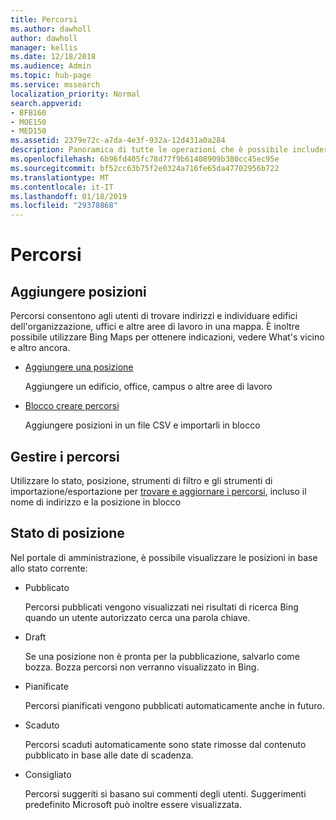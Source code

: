 ```yaml
---
title: Percorsi
ms.author: dawholl
author: dawholl
manager: kellis
ms.date: 12/18/2018
ms.audience: Admin
ms.topic: hub-page
ms.service: mssearch
localization_priority: Normal
search.appverid:
- BFB160
- MOE150
- MED150
ms.assetid: 2379e72c-a7da-4e3f-932a-12d431a0a284
description: Panoramica di tutte le operazioni che è possibile includere i risultati di lavoro di Microsoft Searc percorsi dell'organizzazione
ms.openlocfilehash: 6b96fd405fc78d77f9b61408909b380cc45ec95e
ms.sourcegitcommit: bf52cc63b75f2e0324a716fe65da47702956b722
ms.translationtype: MT
ms.contentlocale: it-IT
ms.lasthandoff: 01/18/2019
ms.locfileid: "29378868"
---
```

# <a name="locations"></a>Percorsi

## <a name="add-locations"></a>Aggiungere posizioni

Percorsi consentono agli utenti di trovare indirizzi e individuare edifici dell'organizzazione, uffici e altre aree di lavoro in una mappa. È inoltre possibile utilizzare Bing Maps per ottenere indicazioni, vedere What's vicino e altro ancora.
  
- [Aggiungere una posizione](add-a-location.md)
    
    Aggiungere un edificio, office, campus o altre aree di lavoro
    
- [Blocco creare percorsi](bulk-create-locations.md)
    
    Aggiungere posizioni in un file CSV e importarli in blocco
    
## <a name="manage-locations"></a>Gestire i percorsi

Utilizzare lo stato, posizione, strumenti di filtro e gli strumenti di importazione/esportazione per [trovare e aggiornare i percorsi](manage-locations.md), incluso il nome di indirizzo e la posizione in blocco
  
## <a name="location-status"></a>Stato di posizione

Nel portale di amministrazione, è possibile visualizzare le posizioni in base allo stato corrente:
  
- Pubblicato
    
    Percorsi pubblicati vengono visualizzati nei risultati di ricerca Bing quando un utente autorizzato cerca una parola chiave.
    
- Draft 
    
    Se una posizione non è pronta per la pubblicazione, salvarlo come bozza. Bozza percorsi non verranno visualizzato in Bing.
    
- Pianificate
    
    Percorsi pianificati vengono pubblicati automaticamente anche in futuro.
    
- Scaduto
    
    Percorsi scaduti automaticamente sono state rimosse dal contenuto pubblicato in base alle date di scadenza.
    
- Consigliato
    
    Percorsi suggeriti si basano sui commenti degli utenti. Suggerimenti predefinito Microsoft può inoltre essere visualizzata.

  

